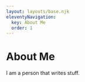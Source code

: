 ```yaml
---
layout: layouts/base.njk
eleventyNavigation:
  key: About Me
  order: 1
---
```

# About Me

I am a person that writes stuff.